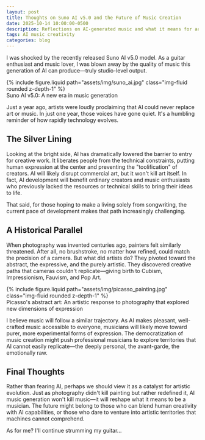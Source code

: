 ```yaml
---
layout: post
title: Thoughts on Suno AI v5.0 and the Future of Music Creation
date: 2025-10-14 10:00:00-0500
description: Reflections on AI-generated music and what it means for artists and music lovers
tags: AI music creativity
categories: blog
---
```

I was shocked by the recently released Suno AI v5.0 model. As a guitar enthusiast and music lover, I was blown away by the quality of music this generation of AI can produce—truly studio-level output.

<div class="row mt-3">
    <div class="col-sm mt-3 mt-md-0">
        {% include figure.liquid path="assets/img/suno_ai.jpg" class="img-fluid rounded z-depth-1" %}
    </div>
</div>
<div class="caption">
    Suno AI v5.0: A new era in music generation
</div>

Just a year ago, artists were loudly proclaiming that AI could never replace art or music. In just one year, those voices have gone quiet. It's a humbling reminder of how rapidly technology evolves.

## The Silver Lining

Looking at the bright side, AI has dramatically lowered the barrier to entry for creative work. It liberates people from the technical constraints, putting human expression at the center and preventing the "toolification" of creators. AI will likely disrupt commercial art, but it won't kill art itself. In fact, AI development will benefit ordinary creators and music enthusiasts who previously lacked the resources or technical skills to bring their ideas to life.

That said, for those hoping to make a living solely from songwriting, the current pace of development makes that path increasingly challenging.

## A Historical Parallel

When photography was invented centuries ago, painters felt similarly threatened. After all, no brushstroke, no matter how refined, could match the precision of a camera. But what did artists do? They pivoted toward the abstract, the expressive, and the purely artistic. They discovered creative paths that cameras couldn't replicate—giving birth to Cubism, Impressionism, Fauvism, and Pop Art.

<div class="row mt-3">
    <div class="col-sm mt-3 mt-md-0">
        {% include figure.liquid path="assets/img/picasso_painting.jpg" class="img-fluid rounded z-depth-1" %}
    </div>
</div>
<div class="caption">
    Picasso's abstract art: An artistic response to photography that explored new dimensions of expression
</div>

I believe music will follow a similar trajectory. As AI makes pleasant, well-crafted music accessible to everyone, musicians will likely move toward purer, more experimental forms of expression. The democratization of music creation might push professional musicians to explore territories that AI cannot easily replicate—the deeply personal, the avant-garde, the emotionally raw.

## Final Thoughts

Rather than fearing AI, perhaps we should view it as a catalyst for artistic evolution. Just as photography didn't kill painting but rather redefined it, AI music generation won't kill music—it will reshape what it means to be a musician. The future might belong to those who can blend human creativity with AI capabilities, or those who dare to venture into artistic territories that machines cannot comprehend.

As for me? I'll continue strumming my guitar...
